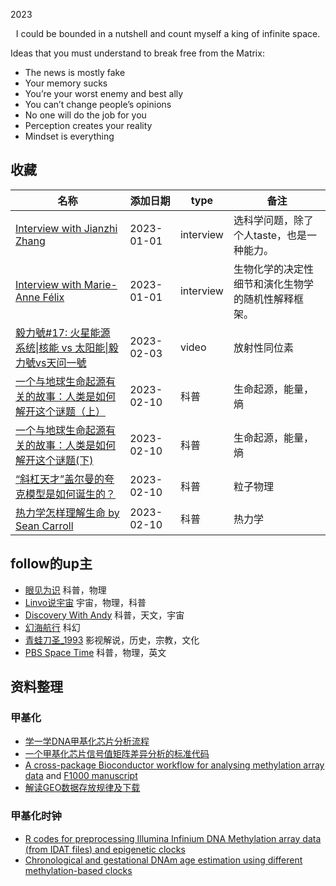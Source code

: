 2023

<center>I could be bounded in a nutshell and count myself a king of infinite space.</center>

Ideas that you must understand to break free from the Matrix:
- The news is mostly fake
- Your memory sucks
- You’re your worst enemy and best ally
- You can’t change people’s opinions
- No one will do the job for you
- Perception creates your reality
- Mindset is everything


## 收藏

| 名称                                           | 添加日期   | type         | 备注                                           |
| ---------------------------------------------- | ------- | --------- | ---------------------------------------------- |
| [Interview with Jianzhi Zhang](https://www.cell.com/current-biology/fulltext/S0960-9822(20)30566-2) | 2023-01-01  | interview | 选科学问题，除了个人taste，也是一种能力。 |
| [Interview with Marie-Anne Félix](https://www.sciencedirect.com/science/article/pii/S096098220800609X)| 2023-01-01  | interview |生物化学的决定性细节和演化生物学的随机性解释框架。 |
| [毅力號#17: 火星能源系统\|核能 vs 太阳能\|毅力號vs天问一號](https://www.youtube.com/watch?v=3Y3mCZjMM8w&ab_channel=DiscoveryWithAndy) | 2023-02-03 | video | 放射性同位素 | 
| [一个与地球生命起源有关的故事：人类是如何解开这个谜题（上）](https://mp.weixin.qq.com/s/uNw7OxJQwjdhjJIos7r78w) | 2023-02-10 | 科普 | 生命起源，能量，熵 | 
| [一个与地球生命起源有关的故事：人类是如何解开这个谜题(下)](https://baike.baidu.com/tashuo/browse/content?id=c879ed0e4e9062147f340935) | 2023-02-10 | 科普 | 生命起源，能量，熵 | 
| [“斜杠天才”盖尔曼的夸克模型是如何诞生的？](http://zhishifenzi.com/news/other/10895.html) | 2023-02-10 | 科普 | 粒子物理|
| [热力学怎样理解生命 by Sean Carroll](https://www.thepaper.cn/newsDetail_forward_13950476) | 2023-02-10 | 科普 | 热力学 | 

## follow的up主
- [眼见为识](https://space.bilibili.com/430948380/) 科普，物理
- [Linvo说宇宙](https://space.bilibili.com/357515451?spm_id_from=333.337.0.0) 宇宙，物理，科普
- [Discovery With Andy](https://www.youtube.com/@discoverywithandy3049) 科普，天文，宇宙
- [幻海航行](https://space.bilibili.com/193147738?spm_id_from=333.337.0.0) 科幻
- [青蛙刀圣_1993](https://space.bilibili.com/17588331?spm_id_from=333.337.search-card.all.click) 影视解说，历史，宗教，文化
- [PBS Space Time](https://www.youtube.com/@pbsspacetime) 科普，物理，英文

## 资料整理
### 甲基化
- [学一学DNA甲基化芯片分析流程](https://www.jieandze1314.com/post/cnposts/227/)
- [一个甲基化芯片信号值矩阵差异分析的标准代码](https://github.com/jmzeng1314/methy_array)
- [A cross-package Bioconductor workflow for analysing methylation array data](http://bioconductor.org/packages/release/workflows/vignettes/methylationArrayAnalysis/inst/doc/methylationArrayAnalysis.html) and [F1000 manuscript](https://pubmed.ncbi.nlm.nih.gov/27347385/)
- [解读GEO数据存放规律及下载](https://mp.weixin.qq.com/s?__biz=MzAxMDkxODM1Ng==&mid=2247486063&idx=1&sn=156bee5397e979722b36b78284188538&scene=21#wechat_redirect) 

### 甲基化时钟
- [R codes for preprocessing Illumina Infinium DNA Methylation array data (from IDAT files) and epigenetic clocks](https://github.com/wt2015-github/Methylation-array) 
- [Chronological and gestational DNAm age estimation using different methylation-based clocks](https://rpubs.com/jrgonzalezISGlobal/methylclock)
